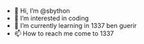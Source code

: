 - 👋 Hi, I’m @sbython
- 👀 I’m interested in coding
- 🌱 I’m currently learning in 1337 ben guerir
- 📫 How to reach me come to 1337

<!---
sbython/sbython is a ✨ special ✨ repository because its `README.md` (this file) appears on your GitHub profile.
You can click the Preview link to take a look at your changes.
--->
